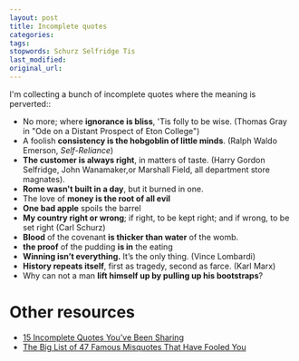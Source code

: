 ```yaml
---
layout: post
title: Incomplete quotes
categories:
tags:
stopwords: Schurz Selfridge Tis
last_modified:
original_url:
---
```


I'm collecting a bunch of incomplete quotes where the meaning is perverted::

<!--more-->

* No more; where **ignorance is bliss**, 'Tis folly to be wise. (Thomas Gray in "Ode on a Distant Prospect of Eton College")
* A foolish **consistency is the hobgoblin of little minds**. (Ralph Waldo Emerson, *Self-Reliance*)
* **The customer is always right**, in matters of taste. (Harry Gordon Selfridge, John Wanamaker,or Marshall Field, all department store magnates).
* **Rome wasn't built in a day**, but it burned in one.
* The love of **money is the root of all evil**
* **One bad apple** spoils the barrel
* **My country right or wrong**; if right, to be kept right; and if wrong, to be set right (Carl Schurz)
* **Blood** of the covenant **is thicker than water** of the womb.
* **the proof** of the pudding **is in** the eating
* **Winning isn’t everything.** It’s the only thing. (Vince Lombardi)
* **History repeats itself**, first as tragedy, second as farce. (Karl Marx)
* Why can not a man **lift himself up by pulling up his bootstraps**?

# Other resources

* [15 Incomplete Quotes You’ve Been Sharing](https://www.alux.com/incomplete-quotes/)
* [The Big List of 47 Famous Misquotes That Have Fooled You](https://innovativewealth.com/puppet-show/famous-misquotes/)
